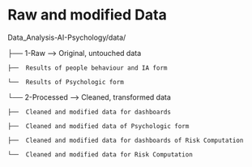 # Raw and modified Data
Data_Analysis-AI-Psychology/data/

├── 1-Raw --> Original, untouched data

    ├──  Results of people behaviour and IA form

    └──  Results of Psychologic form

└── 2-Processed --> Cleaned, transformed data

    ├──  Cleaned and modified data for dashboards

    ├──  Cleaned and modified data of Psychologic form

    ├──  Cleaned and modified data for dashboards of Risk Computation

    └──  Cleaned and modified data for Risk Computation
